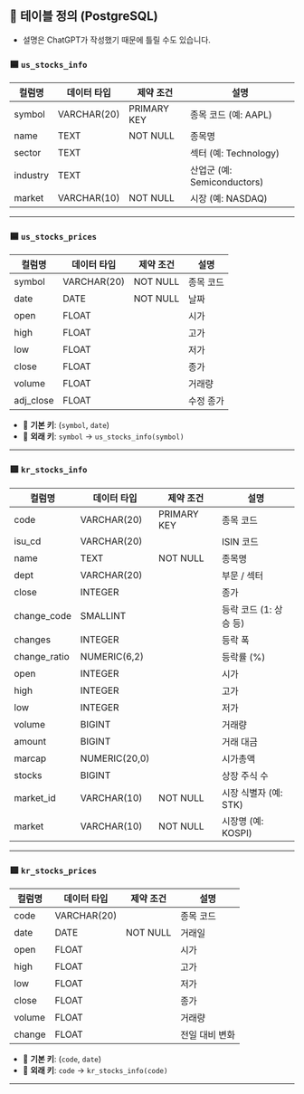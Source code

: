 ## 📘 테이블 정의 (PostgreSQL)
- 설명은 ChatGPT가 작성했기 때문에 틀릴 수도 있습니다.

### 🟦 `us_stocks_info`

| 컬럼명   | 데이터 타입     | 제약 조건        | 설명                       |
|----------|------------------|------------------|----------------------------|
| symbol   | VARCHAR(20)      | PRIMARY KEY      | 종목 코드 (예: AAPL)       |
| name     | TEXT             | NOT NULL         | 종목명                     |
| sector   | TEXT             |                  | 섹터 (예: Technology)      |
| industry | TEXT             |                  | 산업군 (예: Semiconductors)|
| market   | VARCHAR(10)      | NOT NULL         | 시장 (예: NASDAQ)          |

---

### 🟦 `us_stocks_prices`

| 컬럼명   | 데이터 타입     | 제약 조건        | 설명                   |
|----------|------------------|------------------|------------------------|
| symbol   | VARCHAR(20)      | NOT NULL         | 종목 코드              |
| date     | DATE             | NOT NULL         | 날짜                   |
| open     | FLOAT            |                  | 시가                   |
| high     | FLOAT            |                  | 고가                   |
| low      | FLOAT            |                  | 저가                   |
| close    | FLOAT            |                  | 종가                   |
| volume   | FLOAT            |                  | 거래량                 |
| adj_close| FLOAT            |                  | 수정 종가              |

- 🔑 **기본 키**: (`symbol`, `date`)
- 🔗 **외래 키**: `symbol` → `us_stocks_info(symbol)`

---

### 🟥 `kr_stocks_info`

| 컬럼명       | 데이터 타입     | 제약 조건    | 설명                    |
|--------------|------------------|--------------|-------------------------|
| code         | VARCHAR(20)      | PRIMARY KEY  | 종목 코드               |
| isu_cd       | VARCHAR(20)      |              | ISIN 코드               |
| name         | TEXT             | NOT NULL     | 종목명                  |
| dept         | VARCHAR(20)      |              | 부문 / 섹터             |
| close        | INTEGER          |              | 종가                    |
| change_code  | SMALLINT         |              | 등락 코드 (1: 상승 등)  |
| changes      | INTEGER          |              | 등락 폭                 |
| change_ratio | NUMERIC(6,2)     |              | 등락률 (%)              |
| open         | INTEGER          |              | 시가                    |
| high         | INTEGER          |              | 고가                    |
| low          | INTEGER          |              | 저가                    |
| volume       | BIGINT           |              | 거래량                  |
| amount       | BIGINT           |              | 거래 대금               |
| marcap       | NUMERIC(20,0)    |              | 시가총액                |
| stocks       | BIGINT           |              | 상장 주식 수            |
| market_id    | VARCHAR(10)      | NOT NULL     | 시장 식별자 (예: STK)   |
| market       | VARCHAR(10)      | NOT NULL     | 시장명 (예: KOSPI)      |

---

### 🟥 `kr_stocks_prices`

| 컬럼명   | 데이터 타입     | 제약 조건        | 설명                 |
|----------|------------------|------------------|----------------------|
| code     | VARCHAR(20)      |                  | 종목 코드            |
| date     | DATE             | NOT NULL         | 거래일               |
| open     | FLOAT            |                  | 시가                 |
| high     | FLOAT            |                  | 고가                 |
| low      | FLOAT            |                  | 저가                 |
| close    | FLOAT            |                  | 종가                 |
| volume   | FLOAT            |                  | 거래량               |
| change   | FLOAT            |                  | 전일 대비 변화       |

- 🔑 **기본 키**: (`code`, `date`)
- 🔗 **외래 키**: `code` → `kr_stocks_info(code)`

---
